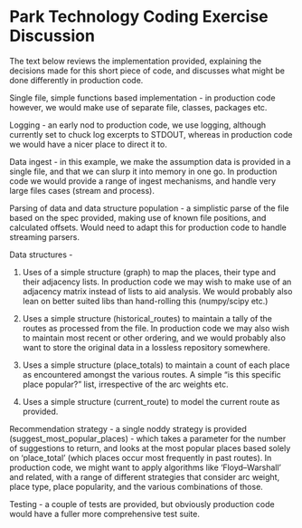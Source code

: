 Park Technology Coding Exercise Discussion
==========================================

The text below reviews the implementation provided, explaining the decisions made for this short piece of code, and discusses what might be done differently in production code.



Single file, simple functions based implementation - in production code however, we would make use of separate file, classes, packages etc.

Logging - an early nod to production code, we use logging, although currently set to chuck log excerpts to STDOUT, whereas in production code we would have  a nicer place to direct it to.

Data ingest - in this example, we make the assumption data is provided in a single file, and that we can slurp it into memory in one go. In production code we would provide a range of ingest mechanisms, and handle very large files cases (stream and process).

Parsing of data and data structure population - a simplistic parse of the file based on the spec provided, making use of known file positions, and calculated offsets. Would need to adapt this for production code to handle streaming parsers.



Data structures - 

1. Uses of a simple structure (graph) to map the places, their type and their adjacency lists. In production code we may wish to make use of an adjacency matrix instead of lists to aid analysis. We would probably also lean on better suited libs than hand-rolling this (numpy/scipy etc.)

2. Uses a simple structure (historical_routes) to maintain a tally of the routes as processed from the file. In production code we may also wish to maintain most recent or other ordering, and we would probably also want to store the original data in a lossless repository somewhere. 

3. Uses a simple structure (place_totals) to maintain a count of each place as encountered amongst the various routes. A simple “is this specific place popular?” list, irrespective of the arc weights etc. 

4. Uses a simple structure (current_route) to model the current route as provided.



Recommendation strategy - a single noddy strategy is provided (suggest_most_popular_places) - which takes a parameter for the number of suggestions to return, and looks at the most popular places based solely on ‘place_total’ (which places occur most frequently in past routes). In production code, we might want to apply algorithms like ‘Floyd–Warshall’ and related, with a range of different strategies that consider arc weight, place type, place popularity, and the various combinations of those.


Testing - a couple of tests are provided, but obviously production code would have a fuller more comprehensive test suite.

